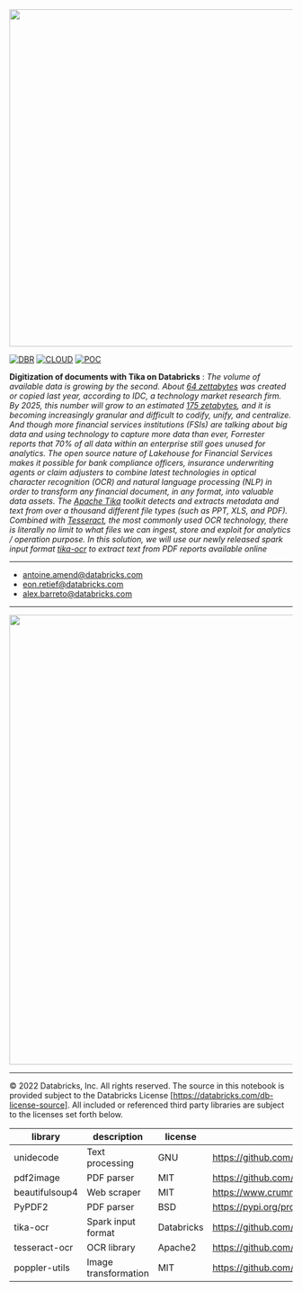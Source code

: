 <img src=https://d1r5llqwmkrl74.cloudfront.net/notebooks/fs-lakehouse-logo.png width="600px">

[![DBR](https://img.shields.io/badge/DBR-11.3ML-red?logo=databricks&style=for-the-badge)](https://docs.databricks.com/release-notes/runtime/11.3ml.html)
[![CLOUD](https://img.shields.io/badge/CLOUD-AWS-orange?logo=googlecloud&style=for-the-badge)](https://databricks.com/try-databricks)
[![POC](https://img.shields.io/badge/POC-2_days-green?style=for-the-badge)](https://databricks.com/try-databricks)

**Digitization of documents with Tika on Databricks** : *The volume of available data is growing by the second. About [64 zettabytes](https://www.wsj.com/articles/how-to-understand-the-data-explosion-11638979214) was created or copied last year, according to IDC, a technology market research firm. By 2025, this number will grow to an estimated [175 zetabytes](https://www.statista.com/statistics/871513/worldwide-data-created/),  and it is becoming increasingly granular and difficult to codify, unify, and centralize. And though more financial services institutions (FSIs) are talking about big data and using technology to capture more data than ever, Forrester reports that 70% of all data within an enterprise still goes unused for analytics. The open source nature of Lakehouse for Financial Services makes it possible for bank compliance officers, insurance underwriting agents or claim adjusters to combine latest technologies in optical character recognition (OCR) and natural language processing (NLP) in order to transform any financial document, in any format, into valuable data assets. The [Apache Tika](https://tika.apache.org/) toolkit detects and extracts metadata and text from over a thousand different file types (such as PPT, XLS, and PDF). Combined with [Tesseract](https://github.com/tesseract-ocr/tesseract), the most commonly used OCR technology, there is literally no limit to what files we can ingest, store and exploit for analytics / operation purpose. In this solution, we will use our newly released spark input format [tika-ocr](https://github.com/databrickslabs/tika-ocr) to extract text from PDF reports available online*
___

+ antoine.amend@databricks.com
+ eon.retief@databricks.com
+ alex.barreto@databricks.com
___


<img src='https://raw.githubusercontent.com/alexxx-db/digitization-documents/main/images/reference_architecture.png' width=800>

___


&copy; 2022 Databricks, Inc. All rights reserved. The source in this notebook is provided subject to the Databricks License [https://databricks.com/db-license-source].  All included or referenced third party libraries are subject to the licenses set forth below.

| library                                | description             | license    | source                                              |
|----------------------------------------|-------------------------|------------|-----------------------------------------------------|
| unidecode                              | Text processing         | GNU        | https://github.com/avian2/unidecode                 |
| pdf2image                              | PDF parser              | MIT        | https://github.com/Belval/pdf2image                 |
| beautifulsoup4                         | Web scraper             | MIT        | https://www.crummy.com/software/BeautifulSoup/      |
| PyPDF2                                 | PDF parser              | BSD        | https://pypi.org/project/PyPDF2                     |
| tika-ocr                               | Spark input format      | Databricks | https://github.com/databrickslabs/tika-ocr          |
| tesseract-ocr                          | OCR library             | Apache2    | https://github.com/tesseract-ocr                    |
| poppler-utils                          | Image transformation    | MIT        | https://github.com/skmetaly/poppler-utils           |
